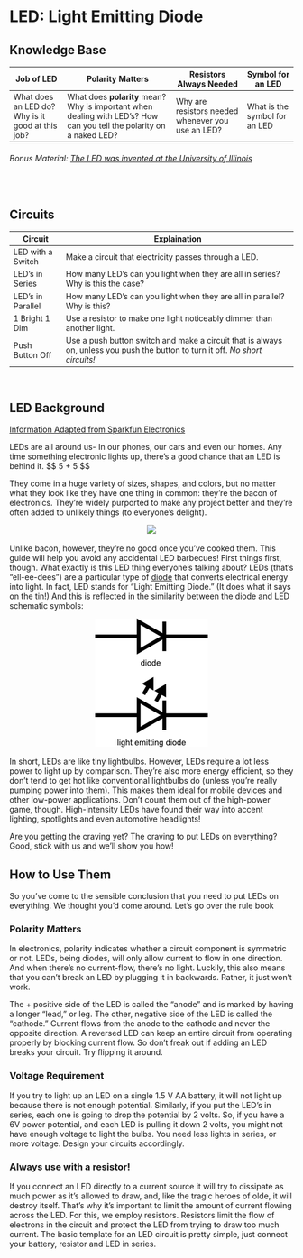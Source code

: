
# LED: Light Emitting Diode

## Knowledge Base
Job of LED|Polarity Matters|Resistors Always Needed| Symbol for an LED
---|---|---|---
What does an LED do?   Why is it good at this job?|What does **polarity** mean? Why is important when dealing with LED’s? How can you tell the polarity on a naked LED?|Why are resistors needed whenever you use an LED?|What is the symbol for an LED|
 



 ###### Bonus Material:   [The LED was invented at the University of Illinois](https://www.youtube.com/watch?v=KKkzBVNozjI)
 <br>
	
## Circuits
Circuit |Explaination
--------|---
LED with a Switch| Make a circuit that electricity passes through a LED.
LED’s in Series|How many LED’s can you light when they are all in series?   Why is this the case?
LED’s in Parallel|How many LED’s can you light when they are all in parallel? Why is this?
1 Bright       1 Dim|Use a resistor to make one light noticeably dimmer than another light. 
Push Button Off|Use a push button switch and make a circuit that is always on, unless you push the button to turn it off.   *No short circuits!*



<br>

## LED Background 
[Information Adapted from Sparkfun Electronics](https://learn.sparkfun.com/tutorials/light-emitting-diodes-leds)

LEDs are all around us- In our phones, our cars and even our homes. Any time something electronic lights up, there’s a good chance that an LED is behind it. \$$ 5 + 5 $$

They come in a huge variety of sizes, shapes, and colors, but no matter what they look like they have one thing in common: they’re the bacon of electronics. They’re widely purported to make any project better and they’re often added to unlikely things (to everyone’s delight).

<p align="center"> <img src="https://cdn.sparkfun.com/assets/b/7/6/0/4/51f1ba6bce395f3c20000003.jpg"> </p>

Unlike bacon, however, they’re no good once you’ve cooked them. This guide will help you avoid any accidental LED barbecues! First things first, though. What exactly is this LED thing everyone’s talking about?
LEDs (that’s “ell-ee-dees”) are a particular type of [diode](https://learn.sparkfun.com/tutorials/diodes/introduction) that converts electrical energy into light. In fact, LED stands for “Light Emitting Diode.” (It does what it says on the tin!) And this is reflected in the similarity between the diode and LED schematic symbols:


<p align="center"> <img src="img\ledDiode.png"> </p>

In short, LEDs are like tiny lightbulbs. However, LEDs require a lot less power to light up by comparison. They’re also more energy efficient, so they don’t tend to get hot like conventional lightbulbs do (unless you’re really pumping power into them). This makes them ideal for mobile devices and other low-power applications. Don’t count them out of the high-power game, though. High-intensity LEDs have found their way into accent lighting, spotlights and even automotive headlights!

Are you getting the craving yet? The craving to put LEDs on everything? Good, stick with us and we’ll show you how!

## How to Use Them
  

So you’ve come to the sensible conclusion that you need to put LEDs on everything. We thought you’d come around. Let’s go over the rule book
### Polarity Matters
In electronics, polarity indicates whether a circuit component is symmetric or not. LEDs, being diodes, will only allow current to flow in one direction. And when there’s no current-flow, there’s no light. Luckily, this also means that you can’t break an LED by plugging it in backwards. Rather, it just won’t work.

The +  positive side of the LED is called the “anode” and is marked by having a longer “lead,” or leg. The other, negative side of the LED is called the “cathode.” Current flows from the anode to the cathode and never the opposite direction. A reversed LED can keep an entire circuit from operating properly by blocking current flow. So don’t freak out if adding an LED breaks your circuit. Try flipping it around.
### Voltage Requirement
If you try to light up an LED on a single 1.5 V AA battery,  it will not light up because there is not enough potential.   Similarly, if you put the LED’s in series, each one is going to drop the potential by 2 volts.  So, if you have a 6V power potential, and each LED is pulling it down 2 volts, you might   not have enough voltage to light the bulbs.   You need less lights in series, or more voltage. Design your circuits accordingly.  


### Always use with a resistor!
If you connect an LED directly to a current source it will try to dissipate as much power as it’s allowed to draw, and, like the tragic heroes of olde, it will destroy itself. That’s why it’s important to limit the amount of current flowing across the LED.
For this, we employ resistors. Resistors limit the flow of electrons in the circuit and protect the LED from trying to draw too much current. 
The basic template for an LED circuit is pretty simple, just connect your battery, resistor and LED in series.
